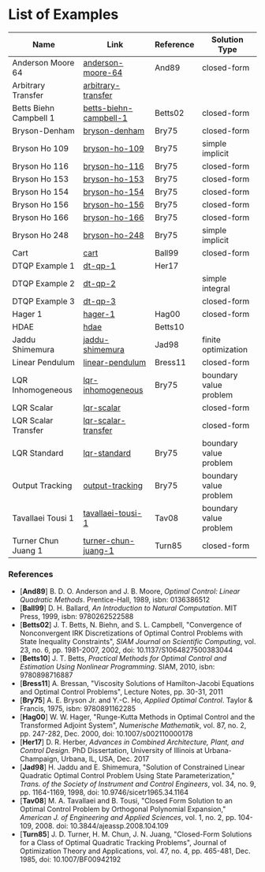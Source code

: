 # List of Examples

| Name | Link | Reference | Solution Type |
| ---- | ---- | ---- | ---- |
| Anderson Moore 64 | [anderson-moore-64](anderson-moore-64/) | And89 | closed-form |
| Arbitrary Transfer | [arbitrary-transfer](arbitrary-transfer/) | |
| Betts Biehn Campbell 1 | [betts-biehn-campbell-1](betts-biehn-campbell-1/) | Betts02 | closed-form |
| Bryson-Denham | [bryson-denham](bryson-denham/) | Bry75 | closed-form |
| Bryson Ho 109 | [bryson-ho-109](bryson-ho-109/) | Bry75 | simple implicit |
| Bryson Ho 116 | [bryson-ho-116](bryson-ho-116/) | Bry75 | closed-form |
| Bryson Ho 153 | [bryson-ho-153](bryson-ho-153/) | Bry75 | closed-form |
| Bryson Ho 154 | [bryson-ho-154](bryson-ho-154/) | Bry75 | closed-form |
| Bryson Ho 156 | [bryson-ho-156](bryson-ho-156/) | Bry75 | closed-form |
| Bryson Ho 166 | [bryson-ho-166](bryson-ho-166/) | Bry75 | closed-form |
| Bryson Ho 248 | [bryson-ho-248](bryson-ho-248/) | Bry75 | simple implicit |
| Cart | [cart](cart/) | Ball99 | closed-form |
| DTQP Example 1 | [dt-qp-1](dt-qp-1/) | Her17 | |
| DTQP Example 2 | [dt-qp-2](dt-qp-2/) | | simple integral |
| DTQP Example 3 | [dt-qp-3](dt-qp-3/) | | closed-form |
| Hager 1 | [hager-1](hager-1/) | Hag00 | closed-form |
| HDAE | [hdae](hdae/) | Betts10 |  |
| Jaddu Shimemura | [jaddu-shimemura](jaddu-shimemura/) | Jad98 | finite optimization |
| Linear Pendulum | [linear-pendulum](linear-pendulum/) | Bress11 | closed-form |
| LQR Inhomogeneous | [lqr-inhomogeneous](lqr-inhomogeneous/) | Bry75 | boundary value problem |
| LQR Scalar | [lqr-scalar](lqr-scalar/) | | closed-form |
| LQR Scalar Transfer | [lqr-scalar-transfer](lqr-scalar-transfer/) | | closed-form |
| LQR Standard | [lqr-standard](lqr-standard/) | Bry75 | boundary value problem |
| Output Tracking | [output-tracking](output-tracking/) | Bry75 | boundary value problem |
| Tavallaei Tousi 1 | [tavallaei-tousi-1](tavallaei-tousi-1/) | Tav08 | boundary value problem |
| Turner Chun Juang 1 | [turner-chun-juang-1](turner-chun-juang-1/) | Turn85 | closed-form |

### References
- [**And89**] B. D. O. Anderson and J. B. Moore, *Optimal Control: Linear Quadratic Methods*. Prentice-Hall, 1989, isbn: 0136386512
- [**Ball99**] D. H. Ballard, *An Introduction to Natural Computation*. MIT Press, 1999, isbn: 9780262522588
- [**Betts02**] J. T. Betts, N. Biehn, and S. L. Campbell, "Convergence of Nonconvergent IRK Discretizations of Optimal Control Problems with State Inequality Constraints", *SIAM Journal on Scientific Computing*, vol. 23, no. 6, pp. 1981-2007, 2002, doi: 10.1137/S1064827500383044
- [**Betts10**] J. T. Betts, *Practical Methods for Optimal Control and Estimation Using Nonlinear Programming*. SIAM, 2010, isbn: 9780898716887
- [**Bress11**]  A. Bressan, "Viscosity Solutions of Hamilton-Jacobi Equations and Optimal Control Problems", Lecture Notes, pp. 30-31, 2011
- [**Bry75**] A. E. Bryson Jr. and Y.-C. Ho, *Applied Optimal Control*. Taylor & Francis, 1975, isbn: 9780891162285
- [**Hag00**] W. W. Hager, "Runge-Kutta Methods in Optimal Control and the Transformed Adjoint System", *Numerische Mathematik*, vol. 87, no. 2, pp. 247-282, Dec. 2000, doi: 10.1007/s002110000178
- [**Her17**] D. R. Herber, *Advances in Combined Architecture, Plant, and Control Design.* PhD Dissertation, University of Illinois at Urbana-Champaign, Urbana, IL, USA, Dec. 2017
- [**Jad98**] H. Jaddu and E. Shimemura, "Solution of Constrained Linear Quadratic Optimal Control Problem Using State Parameterization," *Trans. of the Society of Instrument and Control Engineers*, vol. 34, no. 9, pp. 1164-1169, 1998, doi: 10.9746/sicetr1965.34.1164
- [**Tav08**] M. A. Tavallaei and B. Tousi, "Closed Form Solution to an Optimal Control Problem by Orthogonal Polynomial Expansion," *American J. of Engineering and Applied Sciences*, vol. 1, no. 2, pp. 104-109, 2008. doi: 10.3844/ajeassp.2008.104.109
- [**Turn85**] J. D. Turner, H. M. Chun, J. N. Juang, "Closed-Form Solutions for a Class of Optimal Quadratic Tracking Problems", Journal of Optimization Theory and Applications, vol. 47, no. 4, pp. 465-481, Dec. 1985, doi: 10.1007/BF00942192

<!-- Something about DTQP_template.m -->